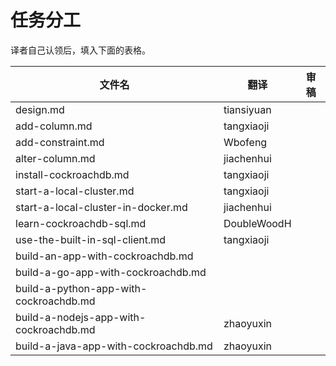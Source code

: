# 任务分工

译者自己认领后，填入下面的表格。

| 文件名                                    | 翻译          | 审稿   |
| -------------------------------------- | ----------- | ---- |
| design.md                              | tiansiyuan  |      |
| add-column.md                          | tangxiaoji  |      |
| add-constraint.md                      | Wbofeng     |      |
| alter-column.md                        | jiachenhui  |      |
| install-cockroachdb.md                 | tangxiaoji  |      |
| start-a-local-cluster.md               | tangxiaoji  |      |
| start-a-local-cluster-in-docker.md     | jiachenhui  |      |
| learn-cockroachdb-sql.md               | DoubleWoodH |      |
| use-the-built-in-sql-client.md         |  tangxiaoji           |      |
| build-an-app-with-cockroachdb.md       |             |      |
| build-a-go-app-with-cockroachdb.md     |             |      |
| build-a-python-app-with-cockroachdb.md |             |      |
| build-a-nodejs-app-with-cockroachdb.md | zhaoyuxin   |      |
| build-a-java-app-with-cockroachdb.md   | zhaoyuxin   |      |

